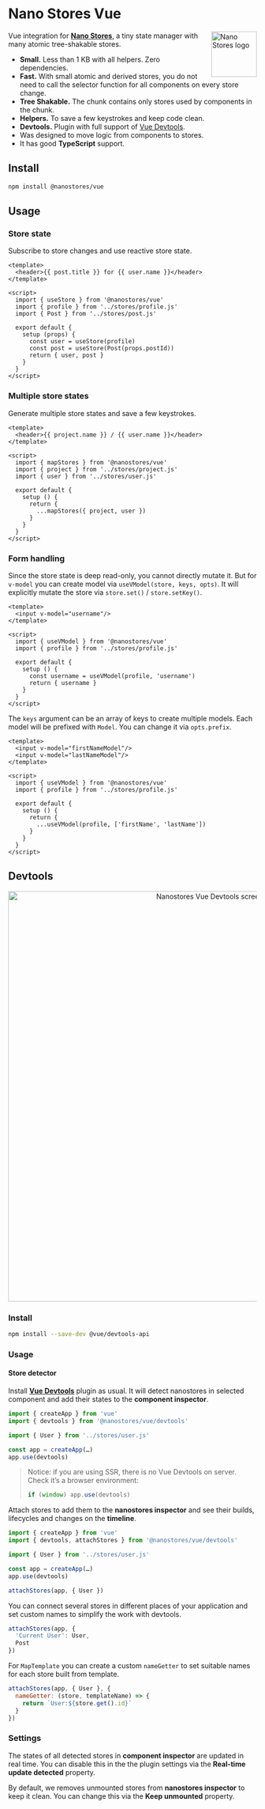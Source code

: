 # Nano Stores Vue

<img align="right" width="92" height="92" title="Nano Stores logo"
     src="https://nanostores.github.io/nanostores/logo.svg">

Vue integration for **[Nano Stores]**, a tiny state manager
with many atomic tree-shakable stores.

* **Small.** Less than 1 KB with all helpers. Zero dependencies.
* **Fast.** With small atomic and derived stores, you do not need to call
  the selector function for all components on every store change.
* **Tree Shakable.** The chunk contains only stores used by components
  in the chunk.
* **Helpers.** To save a few keystrokes and keep code clean.
* **Devtools.** Plugin with full support of [Vue Devtools].
* Was designed to move logic from components to stores.
* It has good **TypeScript** support.

## Install

```sh
npm install @nanostores/vue
```

## Usage

### Store state

Subscribe to store changes and use reactive store state.

```vue
<template>
  <header>{{ post.title }} for {{ user.name }}</header>
</template>

<script>
  import { useStore } from '@nanostores/vue'
  import { profile } from '../stores/profile.js'
  import { Post } from '../stores/post.js'

  export default {
    setup (props) {
      const user = useStore(profile)
      const post = useStore(Post(props.postId))
      return { user, post }
    }
  }
</script>
```

### Multiple store states

Generate multiple store states and save a few keystrokes.

```vue
<template>
  <header>{{ project.name }} / {{ user.name }}</header>
</template>

<script>
  import { mapStores } from '@nanostores/vue'
  import { project } from '../stores/project.js'
  import { user } from '../stores/user.js'

  export default {
    setup () {
      return {
        ...mapStores({ project, user })
      }
    }
  }
</script>
```

### Form handling

Since the store state is deep read-only, you cannot directly mutate it.
But for `v-model` you can create model via `useVModel(store, keys, opts)`.
It will explicitly mutate the store via `store.set()` / `store.setKey()`.

```vue
<template>
  <input v-model="username"/>
</template>

<script>
  import { useVModel } from '@nanostores/vue'
  import { profile } from '../stores/profile.js'

  export default {
    setup () {
      const username = useVModel(profile, 'username')
      return { username }
    }
  }
</script>
```

The `keys` argument can be an array of keys to create multiple models.
Each model will be prefixed with `Model`. You can change it via `opts.prefix`.

```vue
<template>
  <input v-model="firstNameModel"/>
  <input v-model="lastNameModel"/>
</template>

<script>
  import { useVModel } from '@nanostores/vue'
  import { profile } from '../stores/profile.js'

  export default {
    setup () {
      return {
        ...useVModel(profile, ['firstName', 'lastName'])
      }
    }
  }
</script>
```

## Devtools

<p align="center">
  <img src="img/screenshot.jpg" alt="Nanostores Vue Devtools screenshot" width="830">
</p>

### Install

```sh
npm install --save-dev @vue/devtools-api
```

### Usage

#### Store detector

Install **[Vue Devtools]** plugin as usual. It will detect nanostores
in selected component and add their states to the **component inspector**.

```js
import { createApp } from 'vue'
import { devtools } from '@nanostores/vue/devtools'

import { User } from '../stores/user.js'

const app = createApp(…)
app.use(devtools)
```

> Notice: if you are using SSR, there is no Vue Devtools on server.
> Check it’s a browser environment:
> ```js
> if (window) app.use(devtools)
> ```

Attach stores to add them to the **nanostores inspector**
and see their builds, lifecycles and changes on the **timeline**.

```js
import { createApp } from 'vue'
import { devtools, attachStores } from '@nanostores/vue/devtools'

import { User } from '../stores/user.js'

const app = createApp(…)
app.use(devtools)

attachStores(app, { User })
```

You can connect several stores in different places of your application
and set custom names to simplify the work with devtools.

```js
attachStores(app, {
  'Current User': User,
  Post
})
```

For `MapTemplate` you can create a custom `nameGetter`
to set suitable names for each store built from template.

```js
attachStores(app, { User }, {
  nameGetter: (store, templateName) => {
    return `User:${store.get().id}`
  }
})
```

### Settings

The states of all detected stores in **component inspector** are updated
in real time. You can disable this in the the plugin settings
via the **Real-time update detected** property.

By default, we removes unmounted stores from **nanostores inspector**
to keep it clean. You can change this via the **Keep unmounted** property.

[Nano Stores]: https://github.com/nanostores/nanostores/
[Vue Devtools]: https://devtools.vuejs.org

